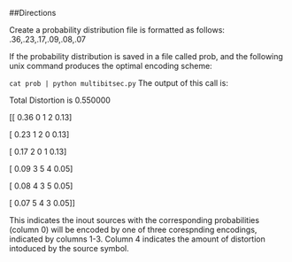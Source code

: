 ##Directions

Create a probability distribution file is formatted as follows:
.36,.23,.17,.09,.08,.07

If the probability distribution is saved in a file called prob, and the following unix command produces the
optimal encoding scheme:

```cat prob | python multibitsec.py```
The output of this call is:

Total Distortion is 0.550000

[[ 0.36        0          1          2          0.13]

 [ 0.23        1          2          0          0.13]
 
 [ 0.17        2          0          1          0.13]
 
 [ 0.09        3          5          4          0.05]
 
 [ 0.08        4          3          5          0.05]
 
 [ 0.07        5          4          3          0.05]]

 This indicates the inout sources with the corresponding probabilities (column 0) will be encoded by one of three corespnding encodings, indicated by columns 1-3. Column 4 indicates the amount of distortion intoduced by the source symbol. 
